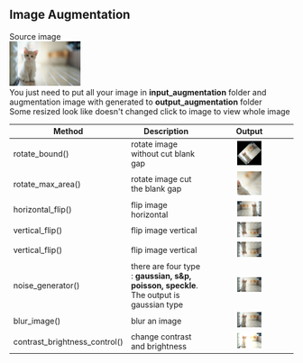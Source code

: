 ## Image Augmentation
Source image  
<img src="https://github.com/bangpc/Image_Processing/blob/master/Image_Augmentation/image/input_augmentation/cat.jpg" width="25%">  
You just need to put all your image in **input_augmentation** folder and augmentation image with generated to **output_augmentation** folder  
Some resized look like doesn't changed click to image to view whole image 
  
|Method|Description|Output|
|---|---|:---:|
|rotate_bound()|rotate image without cut blank gap|<img src="https://github.com/bangpc/Image_Processing/blob/master/Image_Augmentation/image/output_augmentation/output_rotated_bound.png" width="30%">|
|rotate_max_area()|rotate image cut the blank gap|<img src="https://github.com/bangpc/Image_Processing/blob/master/Image_Augmentation/image/output_augmentation/output_rotated_max_area.png" width="30%">|
|horizontal_flip()|flip image horizontal|<img src="https://github.com/bangpc/Image_Processing/blob/master/Image_Augmentation/image/output_augmentation/output_horizontal_flip.png" width="30%">|
|vertical_flip()|flip image vertical|<img src="https://github.com/bangpc/Image_Processing/blob/master/Image_Augmentation/image/output_augmentation/output_vertical_flip.png" width="30%">|
|vertical_flip()|flip image vertical|<img src="https://github.com/bangpc/Image_Processing/blob/master/Image_Augmentation/image/output_augmentation/output_vertical_flip.png" width="30%">|
|noise_generator()|there are four type : **gaussian, s&p, poisson, speckle**. The output is gaussian type|<img src="https://github.com/bangpc/Image_Processing/blob/master/Image_Augmentation/image/output_augmentation/output_add_noise_gauss.png" width="30%">|
|blur_image()|blur an image|<img src="https://github.com/bangpc/Image_Processing/blob/master/Image_Augmentation/image/output_augmentation/output_blur_image.png" width="30%">|
|contrast_brightness_control()|change contrast and brightness|<img src="https://github.com/bangpc/Image_Processing/blob/master/Image_Augmentation/image/output_augmentation/output_contrast_brightness_control.png" width="30%">|

